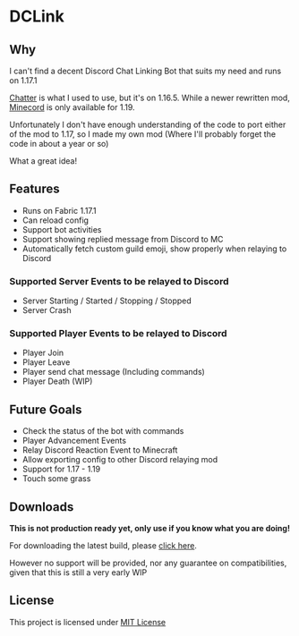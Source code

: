 # DCLink

## Why
I can't find a decent Discord Chat Linking Bot that suits my need and runs on 1.17.1

[Chatter](https://github.com/axieum/chatter) is what I used to use, but it's on 1.16.5.
While a newer rewritten mod, [Minecord](https://github.com/axieum/minecord) is only available for 1.19.

Unfortunately I don't have enough understanding of the code to port either of the mod to 1.17, so I made my own mod (Where I'll probably forget the code in about a year or so)

What a great idea!

## Features
- Runs on Fabric 1.17.1
- Can reload config
- Support bot activities
- Support showing replied message from Discord to MC
- Automatically fetch custom guild emoji, show properly when relaying to Discord

### Supported Server Events to be relayed to Discord
- Server Starting / Started / Stopping / Stopped
- Server Crash

### Supported Player Events to be relayed to Discord
- Player Join
- Player Leave
- Player send chat message (Including commands)
- Player Death (WIP)

## Future Goals
- Check the status of the bot with commands
- Player Advancement Events
- Relay Discord Reaction Event to Minecraft
- Allow exporting config to other Discord relaying mod
- Support for 1.17 - 1.19
- Touch some grass

## Downloads
**This is not production ready yet, only use if you know what you are doing!**

For downloading the latest build, please [click here](https://github.com/Kenny-Hui/DCLink/actions).

However no support will be provided, nor any guarantee on compatibilities, given that this is still a very early WIP

## License
This project is licensed under [MIT License](https://opensource.org/licenses/MIT)